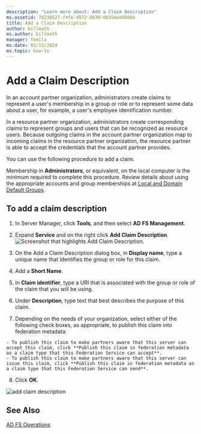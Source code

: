 ```yaml
---
description: "Learn more about: Add a Claim Description"
ms.assetid: 7d230527-f4fe-4572-8838-0b354ee0b06b
title: Add a Claim Description
author: billmath
ms.author: billmath
manager: femila
ms.date: 02/13/2024
ms.topic: how-to
---
```


# Add a Claim Description


In an account partner organization, administrators create claims to represent a user's membership in a group or role or to represent some data about a user, for example, a user's employee identification number.

In a resource partner organization, administrators create corresponding claims to represent groups and users that can be recognized as resource users. Because outgoing claims in the account partner organization map to incoming claims in the resource partner organization, the resource partner is able to accept the credentials that the account partner provides.

You can use the following procedure to add a claim.

Membership in **Administrators**, or equivalent, on the local computer is the minimum required to complete this procedure.  Review details about using the appropriate accounts and group memberships at [Local and Domain Default Groups](/previous-versions/orphan-topics/ws.10/dd728026(v=ws.10)).

## To add a claim description

1. In Server Manager, click **Tools**, and then select **AD FS Management**.

2. Expand **Service** and on the right click **Add Claim Description**.
   ![Screenshot that highlights Add Claim Description.](media/Add-a-Claim-Description/claimdesc1.png)

3. On the Add a Claim Description dialog box, in **Display name**, type a unique name that identifies the group or role for this claim.

4. Add a **Short Name**.

5. In **Claim identifier**, type a URI that is associated with the group or role of the claim that you will be using.

6. Under **Description**, type text that best describes the purpose of this claim.

7. Depending on the needs of your organization, select either of the following check boxes, as appropriate, to publish this claim into federation metadata:


~~~
- To publish this claim to make partners aware that this server can accept this claim, click **Publish this claim in federation metadata as a claim type that this Federation Service can accept**.
- To publish this claim to make partners aware that this server can issue this claim, click **Publish this claim in federation metadata as a claim type that this Federation Service can send**.
~~~

8. Click **OK**.

![add claim description](media/Add-a-Claim-Description/claimdesc2.png)


## See Also
[AD FS Operations](../ad-fs-operations.md)
